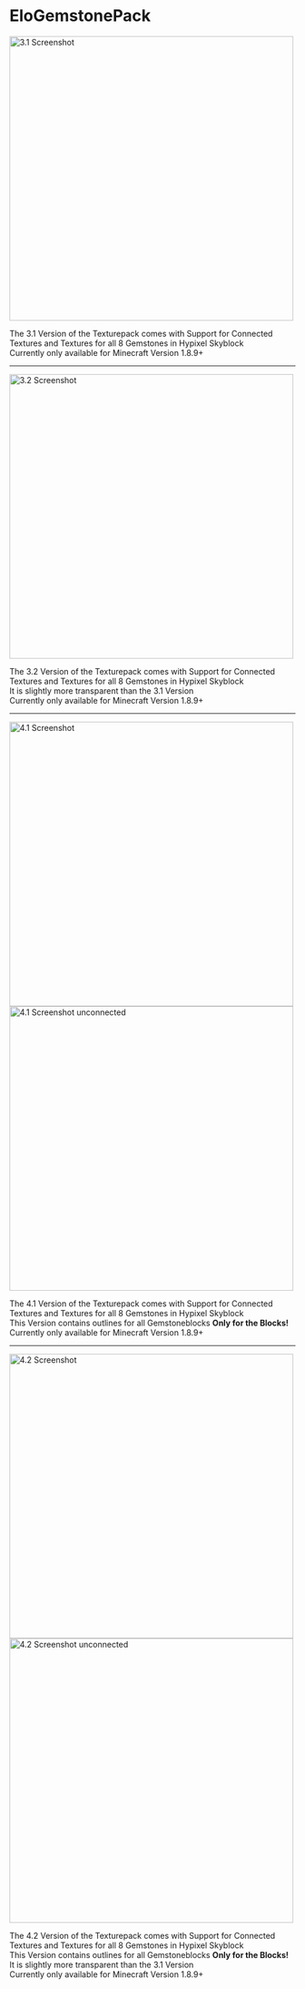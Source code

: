 # EloGemstonePack
<img src="https://github.com/MrGamerAgent/EloGemstonePack/blob/main/Pictures/3.1.png" width="500" alt="3.1 Screenshot">
            <p>The 3.1 Version of the Texturepack comes with Support for Connected Textures and Textures for all 8 Gemstones in Hypixel Skyblock <br> Currently only available for Minecraft Version 1.8.9+</p>    </div>
    </div>
</div>
<hr>
<img src="https://github.com/MrGamerAgent/EloGemstonePack/blob/main/Pictures/3.2.png" width="500" alt="3.2 Screenshot">
            <p>The 3.2 Version of the Texturepack comes with Support for Connected Textures and Textures for all 8 Gemstones in Hypixel Skyblock <br> It is slightly more transparent than the 3.1 Version <br> Currently only available for Minecraft Version 1.8.9+</p>    </div>
    </div>
</div>
<hr>
<p><img src="https://github.com/MrGamerAgent/EloGemstonePack/blob/main/Pictures/4.1.png" width="500" alt="4.1 Screenshot"><img src="https://github.com/MrGamerAgent/EloGemstonePack/blob/main/Pictures/4.1.2.png" width="500" alt="4.1 Screenshot unconnected"></p>
            <p>The 4.1 Version of the Texturepack comes with Support for Connected Textures and Textures for all 8 Gemstones in Hypixel Skyblock <br> This Version contains outlines for all Gemstoneblocks <b>Only for the Blocks!</b><br> Currently only available for Minecraft Version 1.8.9+</p>    </div>
    </div>
</div>
<hr>
<p><img src="https://github.com/MrGamerAgent/EloGemstonePack/blob/main/Pictures/4.2.png" width="500" alt="4.2 Screenshot"><img src="https://github.com/MrGamerAgent/EloGemstonePack/blob/main/Pictures/4.2.2.png" width="500" alt="4.2 Screenshot unconnected"></p>
            <p>The 4.2 Version of the Texturepack comes with Support for Connected Textures and Textures for all 8 Gemstones in Hypixel Skyblock <br> This Version contains outlines for all Gemstoneblocks <b>Only for the Blocks!</b><br>It is slightly more transparent than the 3.1 Version <br> Currently only available for Minecraft Version 1.8.9+ </p>    </div>
    </div>
</div>

